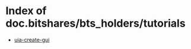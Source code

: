 # Index of doc.bitshares/bts_holders/tutorials

- [uia-create-gui](/doc.bitshares/bts_holders/tutorials/uia-create-gui/)